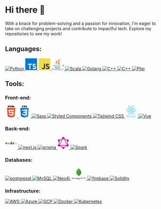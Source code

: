 # Hi there 👋

With a knack for problem-solving and a passion for innovation, I'm eager to take on challenging projects and contribute to impactful tech. Explore my repositories to see my work!


## Languages:
<a href="https://www.python.org/" target="_blank"> 
    <img src="https://upload.wikimedia.org/wikipedia/commons/c/c3/Python-logo-notext.svg" alt="Python" width="40" height="40"/> </a>
<a href="https://www.typescriptlang.org/" target="_blank"> 
    <img src="https://raw.githubusercontent.com/devicons/devicon/master/icons/typescript/typescript-original.svg" alt="typescript" width="40" height="40"/> </a>
<a href="https://developer.mozilla.org/en-US/docs/Web/JavaScript" target="_blank"> 
    <img src="https://raw.githubusercontent.com/devicons/devicon/master/icons/javascript/javascript-original.svg" alt="javascript" width="40" height="40"/> </a>
<a href="https://www.java.com/en/" target="_blank"> 
    <img src="https://raw.githubusercontent.com/gilbarbara/logos/c8749cfc4be0e67a266be0554282d73d967db910/logos/java.svg" alt="Java" width="40" height="40"/> </a>
<a href="https://www.scala-lang.org/" target="_blank"> 
    <img src="https://www.scala-lang.org/resources/img/frontpage/scala-spiral.png" alt="Scala" width="25" height="40"/> </a>
<a href="https://go.dev/" target="_blank"> 
    <img src="https://raw.githubusercontent.com/gilbarbara/logos/c8749cfc4be0e67a266be0554282d73d967db910/logos/go.svg" alt="Golang" width="65" height="40"/> </a>
<a href="https://en.cppreference.com/w/cpp/23" target="_blank"> 
    <img src="https://upload.wikimedia.org/wikipedia/commons/1/18/ISO_C%2B%2B_Logo.svg" alt="C++" width="40" height="40"/> </a>
<a href="https://www.gnu.org/software/bash/" target="_blank"> 
    <img src="https://upload.wikimedia.org/wikipedia/commons/4/4b/Bash_Logo_Colored.svg" alt="C++" width="40" height="40"/> </a>
<a href="https://www.php.net/" target="_blank"> 
    <img src="https://upload.wikimedia.org/wikipedia/commons/2/27/PHP-logo.svg" alt="Php" width="60" height="40"/> </a>




## Tools:
### Front-end:
<a href="https://www.w3.org/html/" target="_blank"> 
    <img src="https://raw.githubusercontent.com/devicons/devicon/master/icons/html5/html5-original-wordmark.svg" alt="html5" width="40" height="40"/> </a> 
<a href="https://www.w3schools.com/css/" target="_blank"> 
    <img src="https://raw.githubusercontent.com/devicons/devicon/master/icons/css3/css3-original-wordmark.svg" alt="css3" width="40" height="40"/> </a>
<a href="https://sass-lang.com" target="_blank"> 
    <img src="https://sass-lang.com/assets/img/logos/logo.svg" alt="Sass" width="40" height="40"/> </a>
<a href="https://styled-components.com/" target="_blank"> 
    <img src="https://styled-components.com/nav-logo.png" alt="Styled Components" width="130" height="40"/> </a>
<a href="https://tailwindcss.com/" target="_blank"> 
    <img src="https://upload.wikimedia.org/wikipedia/commons/d/d5/Tailwind_CSS_Logo.svg" alt="Tailwind CSS" width="40" height="40"/> </a>
<a href="https://reactjs.org/" target="_blank"> 
    <img src="https://raw.githubusercontent.com/devicons/devicon/master/icons/react/react-original-wordmark.svg" alt="react" width="40" height="40"/> </a>
<a href="https://vuejs.org/" target="_blank"> 
    <img src="https://upload.wikimedia.org/wikipedia/commons/9/95/Vue.js_Logo_2.svg" alt="Vue" width="40" height="40"/> </a>




### Back-end:
<a href="https://nodejs.org" target="_blank"> 
    <img src="https://raw.githubusercontent.com/devicons/devicon/master/icons/nodejs/nodejs-original-wordmark.svg" alt="nodejs" width="40" height="40"/> </a> 
<a href="https://nextjs.org/" target="_blank"> 
    <img src="https://camo.githubusercontent.com/92ec9eb7eeab7db4f5919e3205918918c42e6772562afb4112a2909c1aaaa875/68747470733a2f2f6173736574732e76657263656c2e636f6d2f696d6167652f75706c6f61642f76313630373535343338352f7265706f7369746f726965732f6e6578742d6a732f6e6578742d6c6f676f2e706e67" alt="next.js" width="40" height="40"/> </a>
<a href="https://www.prisma.io/" target="_blank"> 
    <img src="https://cdn.worldvectorlogo.com/logos/prisma-3.svg" alt="prisma" width="40" height="40"/> </a>
<a href="https://graphql.org/" target="_blank"> 
    <img src="https://raw.githubusercontent.com/github/explore/e65ef46ef3e7bc457c93622f6a89fe8d3fd131d5/topics/graphql/graphql.png" alt="graphql" width="40" height="40"/> </a>
<a href="https://spark.apache.org/" target="_blank"> 
    <img src="https://spark.apache.org/images/spark-logo-rev.svg" alt="Spark" width="60" height="40"/> </a>


    


### Databases:
<a href="https://www.postgresql.org/docs/" target="_blank"> 
    <img src="https://upload.wikimedia.org/wikipedia/commons/thumb/2/29/Postgresql_elephant.svg/1200px-Postgresql_elephant.svg.png" alt="postgresql" width="40" height="40"/> </a>
<a href="https://www.mysql.com/" target="_blank"> 
    <img src="https://upload.wikimedia.org/wikipedia/commons/0/0a/MySQL_textlogo.svg" alt="MySQL" width="60" height="40"/> </a>
<a href="https://neo4j.com/" target="_blank"> 
    <img src="https://upload.wikimedia.org/wikipedia/commons/e/e5/Neo4j-logo_color.png" alt="Neo4j" width="85" height="40"/> </a>  
<a href="https://www.mongodb.com/" target="_blank"> 
    <img src="https://raw.githubusercontent.com/devicons/devicon/master/icons/mongodb/mongodb-original-wordmark.svg" alt="mongodb" width="50" height="40"/> </a> 
<a href="https://firebase.google.com/" target="_blank"> 
    <img src="https://www.vectorlogo.zone/logos/firebase/firebase-icon.svg" alt="firebase" width="40" height="40"/> </a>
<a href="https://docs.soliditylang.org/en/v0.8.13/" target="_blank"> 
    <img src="https://avatars.githubusercontent.com/u/6250754?s=200&v=4" alt="Solidity" width="40" height="40"/> </a>




### Infrastructure:
<a href="https://aws.amazon.com/" target="_blank"> 
    <img src="https://upload.wikimedia.org/wikipedia/commons/9/93/Amazon_Web_Services_Logo.svg" alt="AWS" width="40" height="40"/> </a>
<a href="https://azure.microsoft.com/en-ca" target="_blank"> 
    <img src="https://upload.wikimedia.org/wikipedia/commons/f/fa/Microsoft_Azure.svg" alt="Azure" width="40" height="40"/> </a>
<a href="https://cloud.google.com/gcp" target="_blank"> 
    <img src="https://raw.githubusercontent.com/gilbarbara/logos/c8749cfc4be0e67a266be0554282d73d967db910/logos/google-cloud.svg" alt="GCP" width="40" height="40"/> </a>
<a href="https://www.docker.com/" target="_blank"> 
    <img src="https://www.docker.com/wp-content/uploads/2022/03/Moby-logo.png" alt="Docker" width="55" height="40"/> </a>
<a href="https://kubernetes.io/" target="_blank"> 
    <img src="https://upload.wikimedia.org/wikipedia/commons/3/39/Kubernetes_logo_without_workmark.svg" alt="Kubernetes" width="40" height="40"/> </a>





<!--
**MEBestawy/MEBestawy** is a ✨ _special_ ✨ repository because its `README.md` (this file) appears on your GitHub profile.

Here are some ideas to get you started:

- 🔭 I’m currently working on ...
- 🌱 I’m currently learning ...
- 👯 I’m looking to collaborate on ...
- 🤔 I’m looking for help with ...
- 💬 Ask me about ...
- 📫 How to reach me: ...
- 😄 Pronouns: ...
- ⚡ Fun fact: ...
-->
